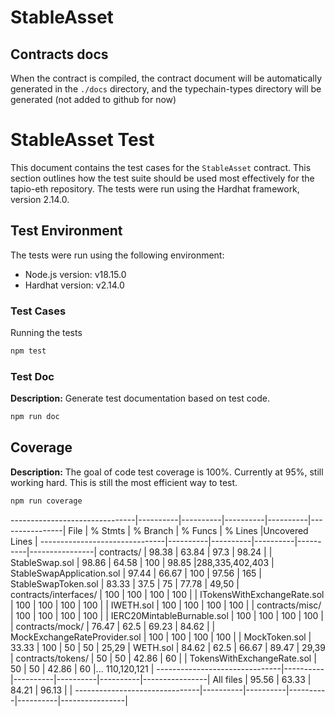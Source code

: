 # StableAsset

## Contracts docs

When the contract is compiled, the contract document will be automatically generated in the `./docs` directory, and the typechain-types directory will be generated (not added to github for now)

# StableAsset Test

This document contains the test cases for the `StableAsset` contract. 
This section outlines how the test suite should be used most effectively for the tapio-eth repository. The tests were run using the Hardhat framework, version 2.14.0.

## Test Environment

The tests were run using the following environment:

- Node.js version: v18.15.0
- Hardhat version: v2.14.0

### Test Cases

Running the tests

```bash
npm test
```
### Test Doc

**Description:** Generate test documentation based on test code.

```bash
npm run doc
```

## Coverage

**Description:** The goal of code test coverage is 100%. Currently at 95%, still working hard. This is still the most efficient way to test.

```bash
npm run coverage
```
-------------------------------|----------|----------|----------|----------|----------------|
File                           |  % Stmts | % Branch |  % Funcs |  % Lines |Uncovered Lines |
-------------------------------|----------|----------|----------|----------|----------------|
 contracts/                    |    98.38 |    63.84 |     97.3 |    98.24 |                |
  StableSwap.sol               |    98.86 |    64.58 |      100 |    98.85 |288,335,402,403 |
  StableSwapApplication.sol    |    97.44 |    66.67 |      100 |    97.56 |            165 |
  StableSwapToken.sol          |    83.33 |     37.5 |       75 |    77.78 |          49,50 |
 contracts/interfaces/         |      100 |      100 |      100 |      100 |                |
  ITokensWithExchangeRate.sol  |      100 |      100 |      100 |      100 |                |
  IWETH.sol                    |      100 |      100 |      100 |      100 |                |
 contracts/misc/               |      100 |      100 |      100 |      100 |                |
  IERC20MintableBurnable.sol   |      100 |      100 |      100 |      100 |                |
 contracts/mock/               |    76.47 |     62.5 |    69.23 |    84.62 |                |
  MockExchangeRateProvider.sol |      100 |      100 |      100 |      100 |                |
  MockToken.sol                |    33.33 |      100 |       50 |       50 |          25,29 |
  WETH.sol                     |    84.62 |     62.5 |    66.67 |    89.47 |          29,39 |
 contracts/tokens/             |       50 |       50 |    42.86 |       60 |                |
  TokensWithExchangeRate.sol   |       50 |       50 |    42.86 |       60 |... 110,120,121 |
-------------------------------|----------|----------|----------|----------|----------------|
All files                      |    95.56 |    63.33 |    84.21 |    96.13 |                |
-------------------------------|----------|----------|----------|----------|----------------|
